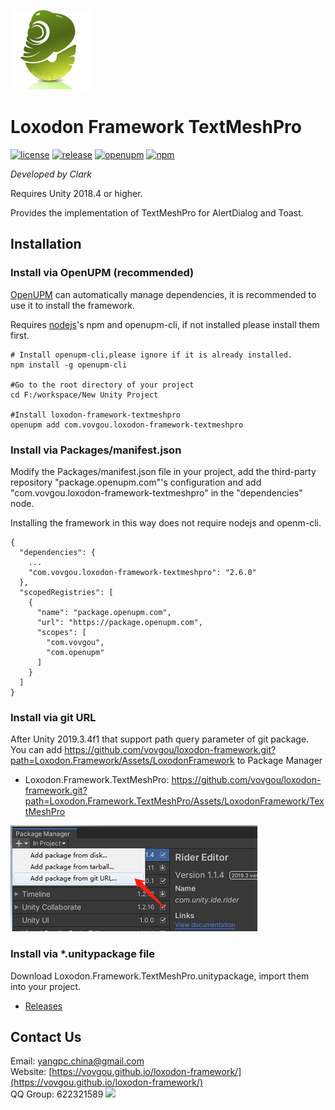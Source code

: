 ![](docs/images/icon.png)

# Loxodon Framework TextMeshPro

[![license](https://img.shields.io/github/license/vovgou/loxodon-framework?color=blue)](https://github.com/vovgou/loxodon-framework/blob/master/LICENSE) [![release](https://img.shields.io/github/v/tag/vovgou/loxodon-framework?label=release)](https://github.com/vovgou/loxodon-framework/releases)
[![openupm](https://img.shields.io/npm/v/com.vovgou.loxodon-framework-connection?label=openupm&registry_uri=https://package.openupm.com)](https://openupm.com/packages/com.vovgou.loxodon-framework-textmeshpro/)
[![npm](https://img.shields.io/npm/v/com.vovgou.loxodon-framework-textmeshpro)](https://www.npmjs.com/package/com.vovgou.loxodon-framework-textmeshpro)


*Developed by Clark*

Requires Unity 2018.4 or higher.

Provides the implementation of TextMeshPro for AlertDialog and Toast.

## Installation

### Install via OpenUPM (recommended)

[OpenUPM](https://openupm.com/) can automatically manage dependencies, it is recommended to use it to install the framework.

Requires [nodejs](https://nodejs.org/en/download/)'s npm and openupm-cli, if not installed please install them first.

    # Install openupm-cli,please ignore if it is already installed.
    npm install -g openupm-cli

    #Go to the root directory of your project
    cd F:/workspace/New Unity Project

    #Install loxodon-framework-textmeshpro
    openupm add com.vovgou.loxodon-framework-textmeshpro

### Install via Packages/manifest.json

Modify the Packages/manifest.json file in your project, add the third-party repository "package.openupm.com"'s configuration and add "com.vovgou.loxodon-framework-textmeshpro" in the "dependencies" node.

Installing the framework in this way does not require nodejs and openm-cli.

    {
      "dependencies": {
        ...
        "com.vovgou.loxodon-framework-textmeshpro": "2.6.0"
      },
      "scopedRegistries": [
        {
          "name": "package.openupm.com",
          "url": "https://package.openupm.com",
          "scopes": [
            "com.vovgou",
            "com.openupm"
          ]
        }
      ]
    }

### Install via git URL

After Unity 2019.3.4f1 that support path query parameter of git package. You can add https://github.com/vovgou/loxodon-framework.git?path=Loxodon.Framework/Assets/LoxodonFramework to Package Manager

- Loxodon.Framework.TextMeshPro: https://github.com/vovgou/loxodon-framework.git?path=Loxodon.Framework.TextMeshPro/Assets/LoxodonFramework/TextMeshPro


![](docs/images/install_via_git.png)

### Install via *.unitypackage file

Download Loxodon.Framework.TextMeshPro.unitypackage, import them into your project.

- [Releases](https://github.com/vovgou/loxodon-framework/releases)

## Contact Us
Email: [yangpc.china@gmail.com](mailto:yangpc.china@gmail.com)   
Website: [https://vovgou.github.io/loxodon-framework/](https://vovgou.github.io/loxodon-framework/)  
QQ Group: 622321589 [![](https://pub.idqqimg.com/wpa/images/group.png)](https:////shang.qq.com/wpa/qunwpa?idkey=71c1e43c24900ee84aeffc76fb67c0bacddc3f62a516fe80eae6b9521f872c59)
